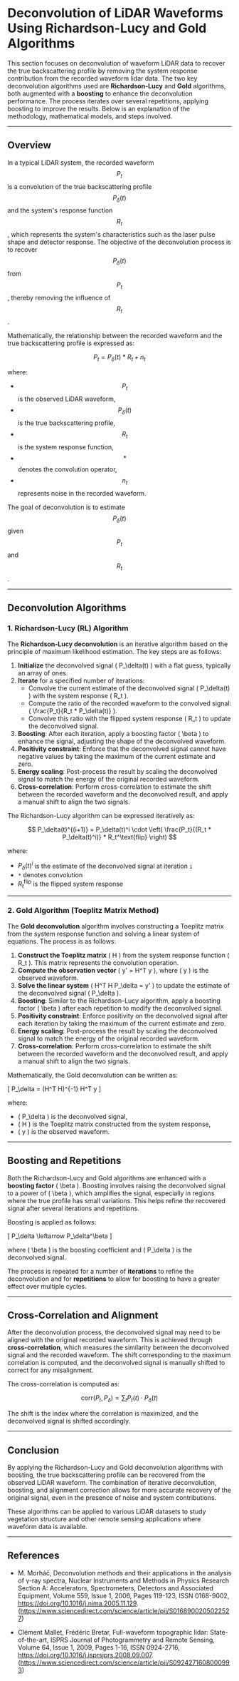 # Deconvolution of LiDAR Waveforms Using Richardson-Lucy and Gold Algorithms

This section focuses on deconvolution of waveform LiDAR data to recover the true backscattering profile by removing the system response contribution from the recorded waveform lidar data. The two key deconvolution algorithms used are **Richardson-Lucy** and **Gold** algorithms, both augmented with a **boosting** to enhance the deconvolution performance. The process iterates over several repetitions, applying boosting to improve the results. Below is an explanation of the methodology, mathematical models, and steps involved.

---

## Overview

In a typical LiDAR system, the recorded waveform $$P_t$$ is a convolution of the true backscattering profile $$P_\delta(t)$$ and the system's response function $$R_t$$, which represents the system's characteristics such as the laser pulse shape and detector response. The objective of the deconvolution process is to recover $$P_\delta(t)$$ from $$P_t$$, thereby removing the influence of $$R_t$$.

Mathematically, the relationship between the recorded waveform and the true backscattering profile is expressed as:

$$
P_t = P_\delta(t) * R_t + n_t
$$

where:
- $$P_t$$ is the observed LiDAR waveform,
- $$P_\delta(t)$$ is the true backscattering profile,
- $$R_t$$ is the system response function,
- $$*$$ denotes the convolution operator,
- $$n_t$$ represents noise in the recorded waveform.

The goal of deconvolution is to estimate $$P_\delta(t)$$ given $$P_t$$ and $$R_t$$.


---

## Deconvolution Algorithms

### 1. Richardson-Lucy (RL) Algorithm

The **Richardson-Lucy deconvolution** is an iterative algorithm based on the principle of maximum likelihood estimation. The key steps are as follows:

1. **Initialize** the deconvolved signal \( P_\delta(t) \) with a flat guess, typically an array of ones.
2. **Iterate** for a specified number of iterations:
    - Convolve the current estimate of the deconvolved signal \( P_\delta(t) \) with the system response \( R_t \).
    - Compute the ratio of the recorded waveform to the convolved signal: \( \frac{P_t}{R_t * P_\delta(t)} \).
    - Convolve this ratio with the flipped system response \( R_t \) to update the deconvolved signal.
3. **Boosting**: After each iteration, apply a boosting factor \( \beta \) to enhance the signal, adjusting the shape of the deconvolved waveform.
4. **Positivity constraint**: Enforce that the deconvolved signal cannot have negative values by taking the maximum of the current estimate and zero.
5. **Energy scaling**: Post-process the result by scaling the deconvolved signal to match the energy of the original recorded waveform.
6. **Cross-correlation**: Perform cross-correlation to estimate the shift between the recorded waveform and the deconvolved result, and apply a manual shift to align the two signals.

The Richardson-Lucy algorithm can be expressed iteratively as:

$$
P_\delta(t)^{(i+1)} = P_\delta(t)^i \cdot \left( \frac{P_t}{(R_t * P_\delta(t)^i)} * R_t^\text{flip} \right)
$$

where:
- $`P_\delta(t)^i`$ is the estimate of the deconvolved signal at iteration `i`
- `*` denotes convolution
- $`R_t^\text{flip}`$  is the flipped system response

---

### 2. Gold Algorithm (Toeplitz Matrix Method)

The **Gold deconvolution** algorithm involves constructing a Toeplitz matrix from the system response function and solving a linear system of equations. The process is as follows:

1. **Construct the Toeplitz matrix** \( H \) from the system response function \( R_t \). This matrix represents the convolution operation.
2. **Compute the observation vector** \( y' = H^T y \), where \( y \) is the observed waveform.
3. **Solve the linear system** \( H^T H P_\delta = y' \) to update the estimate of the deconvolved signal \( P_\delta \).
4. **Boosting**: Similar to the Richardson-Lucy algorithm, apply a boosting factor \( \beta \) after each repetition to modify the deconvolved signal.
5. **Positivity constraint**: Enforce positivity on the deconvolved signal after each iteration by taking the maximum of the current estimate and zero.
6. **Energy scaling**: Post-process the result by scaling the deconvolved signal to match the energy of the original recorded waveform.
7. **Cross-correlation**: Perform cross-correlation to estimate the shift between the recorded waveform and the deconvolved result, and apply a manual shift to align the two signals.

Mathematically, the Gold deconvolution can be written as:

\[
P_\delta = (H^T H)^{-1} H^T y
\]

where:
- \( P_\delta \) is the deconvolved signal,
- \( H \) is the Toeplitz matrix constructed from the system response,
- \( y \) is the observed waveform.

---

## Boosting and Repetitions

Both the Richardson-Lucy and Gold algorithms are enhanced with a **boosting factor** \( \beta \). Boosting involves raising the deconvolved signal to a power of \( \beta \), which amplifies the signal, especially in regions where the true profile has small variations. This helps refine the recovered signal after several iterations and repetitions.

Boosting is applied as follows:

\[
P_\delta \leftarrow P_\delta^\beta
\]

where \( \beta \) is the boosting coefficient and \( P_\delta \) is the deconvolved signal.

The process is repeated for a number of **iterations** to refine the deconvolution and for **repetitions** to allow for boosting to have a greater effect over multiple cycles.

---

## Cross-Correlation and Alignment

After the deconvolution process, the deconvolved signal may need to be aligned with the original recorded waveform. This is achieved through **cross-correlation**, which measures the similarity between the deconvolved signal and the recorded waveform. The shift corresponding to the maximum correlation is computed, and the deconvolved signal is manually shifted to correct for any misalignment.

The cross-correlation is computed as:

$$
\text{corr}(P_t, P_\delta) = \sum_{t} P_t(t) \cdot P_\delta(t)
$$

The shift is the index where the correlation is maximized, and the deconvolved signal is shifted accordingly.

---

## Conclusion

By applying the Richardson-Lucy and Gold deconvolution algorithms with boosting, the true backscattering profile can be recovered from the observed LiDAR waveform. The combination of iterative deconvolution, boosting, and alignment correction allows for more accurate recovery of the original signal, even in the presence of noise and system contributions.

These algorithms can be applied to various LiDAR datasets to study vegetation structure and other remote sensing applications where waveform data is available.

---

## References

-   M. Morháč,
    Deconvolution methods and their applications in the analysis of γ-ray spectra,
    Nuclear Instruments and Methods in Physics Research Section A: Accelerators, Spectrometers, Detectors and Associated Equipment,
    Volume 559, Issue 1,
    2006,
    Pages 119-123,
    ISSN 0168-9002,
    https://doi.org/10.1016/j.nima.2005.11.129.
    (https://www.sciencedirect.com/science/article/pii/S0168900205022527)

-   Clément Mallet, Frédéric Bretar,
    Full-waveform topographic lidar: State-of-the-art,
    ISPRS Journal of Photogrammetry and Remote Sensing,
    Volume 64, Issue 1,
    2009,
    Pages 1-16,
    ISSN 0924-2716,
    https://doi.org/10.1016/j.isprsjprs.2008.09.007.
    (https://www.sciencedirect.com/science/article/pii/S0924271608000993)
